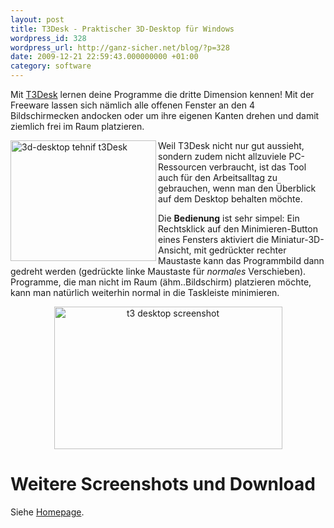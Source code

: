 ```yaml
---
layout: post
title: T3Desk - Praktischer 3D-Desktop für Windows
wordpress_id: 328
wordpress_url: http://ganz-sicher.net/blog/?p=328
date: 2009-12-21 22:59:43.000000000 +01:00
category: software
---
```

Mit [T3Desk](http://tehnif.com/T3Desk.aspx) lernen deine Programme die dritte Dimension kennen! Mit der Freeware lassen sich nämlich alle offenen Fenster an den 4 Bildschirmecken andocken oder um ihre eigenen Kanten drehen und damit ziemlich frei im Raum platzieren.

<img style="width: 233px; height: 193px;" src="{{site.url}}/wp-content/uploads/3d-desktoptehnift3desk.png" alt="3d-desktop tehnif t3Desk" width="465" height="375" align="left" />

Weil T3Desk nicht nur gut aussieht, sondern zudem nicht allzuviele PC-Ressourcen verbraucht, ist das Tool auch für den Arbeitsalltag zu gebrauchen, wenn man den Überblick auf dem Desktop behalten möchte.

Die <strong>Bedienung</strong> ist sehr simpel: Ein Rechtsklick auf den Minimieren-Button eines Fensters aktiviert die Miniatur-3D-Ansicht, mit gedrückter rechter Maustaste kann das Programmbild dann gedreht werden (gedrückte linke Maustaste für <em>normales</em> Verschieben). Programme, die man nicht im Raum (ähm..Bildschirm) platzieren möchte, kann man natürlich weiterhin normal in die Taskleiste minimieren.

<div style="text-align: center;"><a href="{{site.url}}/wp-content/uploads/t3-desktop-screenshot.jpg"><img class="aligncenter size-full wp-image-377" title="t3 desktop screenshot" src="http://ganz-sicher.net/blog/wp-content/uploads/t3-desktop-screenshot.jpg" alt="t3 desktop screenshot" width="365" height="228" /></a></div>

Weitere Screenshots und Download
================================
Siehe <a title="T3Desk Homepage" href="http://tehnif.com/T3Desk.aspx" target="_blank">Homepage</a>.

